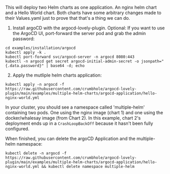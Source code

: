 This will deploy two Helm charts as one application. An nginx helm chart and a Hello World chart.
Both charts have some arbitrary changes made to their Values.yaml just to prove that that's a thing we can do.

1. Install argoCD with the argocd-lovely-plugin. Optional: If you want to use the ArgoCD UI, port-forward the server pod and grab the admin password:
```
cd examples/installation/argocd
kubectl apply -k .
kubectl port-forward svc/argocd-server -n argocd 8080:443
kubectl -n argocd get secret argocd-initial-admin-secret -o jsonpath="{.data.password}" | base64 -d; echo
```

2. Apply the mutliple helm charts application:
```
kubectl apply -n argocd -f https://raw.githubusercontent.com/crumbhole/argocd-lovely-plugin/main/examples/multiple-helm-charts/argocd-application/hello-nginx-world.yml
```

In your cluster, you should see a namespace called 'multiple-helm' containing two pods. One using the nginx image (chart 1) and one using the docker/whalesay image (from Chart 2).
In this example, chart 2's deployment ends up in a `CrashLoopBackOff` because it hasn't been fully configured.


When finished, you can delete the argoCD Application and the multiple-helm namespace:
```
kubectl delete -n argocd -f https://raw.githubusercontent.com/crumbhole/argocd-lovely-plugin/main/examples/multiple-helm-charts/argocd-application/hello-nginx-world.yml && kubectl delete namespace multiple-helm
```